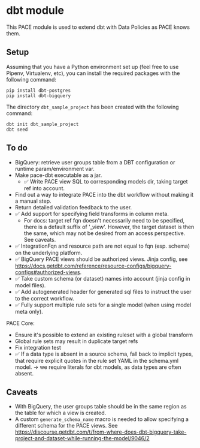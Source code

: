 # dbt module

This PACE module is used to extend dbt with Data Policies as PACE knows them.

## Setup

Assuming that you have a Python environment set up (feel free to use Pipenv, Virtualenv, etc), you
can install the required packages with the following command:

```shell
pip install dbt-postgres
pip install dbt-bigquery
```

The directory `dbt_sample_project` has been created with the following command:

```shell
dbt init dbt_sample_project
dbt seed
```

## To do

- BigQuery: retrieve user groups table from a DBT configuration or runtime param/environment var.
- Make pace-dbt executable as a jar.
  - ✅ Write PACE view SQL to corresponding models dir, taking target ref into account.
- Find out a way to integrate PACE into the dbt workflow without making it a manual step.
- Return detailed validation feedback to the user.
- ✅ Add support for specifying field transforms in column meta.
    - For docs: target ref fqn doesn't necessarily need to be specified, there is a default suffix
      of '_view'. However, the target dataset is then the same, which may not be desired from an
      access
      perspective. See caveats.
- ✅ IntegrationFqn and resource path are not equal to fqn (esp. schema) on the underlying platform.
- ✅ BigQuery PACE views should be authorized views. Jinja config,
  see https://docs.getdbt.com/reference/resource-configs/bigquery-configs#authorized-views.
- ✅ Take custom schema (or dataset) names into account (jinja config in model files).
- ✅ Add autogenerated header for generated sql files to instruct the user to the correct workflow.
- ✅ Fully support multiple rule sets for a single model (when using model meta only).

PACE Core:
- Ensure it's possible to extend an existing ruleset with a global transform
- Global rule sets may result in duplicate target refs
- Fix integration test
- ✅ If a data type is absent in a source schema, fall back to implicit types, that require explicit
  quotes in the rule set YAML in the schema.yml model. -> we require literals for dbt models, as
  data types are often absent.

## Caveats

- With BigQuery, the user groups table should be in the same region as the table for which a view is
  created.
- A custom `generate_schema_name` macro is needed to allow specifying a different schema for the
  PACE views.
  See https://discourse.getdbt.com/t/from-where-does-dbt-bigquery-take-project-and-dataset-while-running-the-model/9046/2
